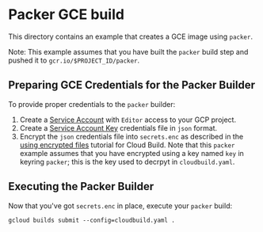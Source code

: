 # Packer GCE build

This directory contains an example that creates a GCE image using `packer`.

Note: This example assumes that you have built the `packer` build step and pushed it to
`gcr.io/$PROJECT_ID/packer`.

## Preparing GCE Credentials for the Packer Builder

To provide proper credentials to the `packer` builder:

1.  Create a [Service
    Account](https://cloud.google.com/iam/docs/service-accounts) with `Editor`
    access to your GCP project.
1.  Create a [Service Account
    Key](https://cloud.google.com/iam/docs/creating-managing-service-account-keys)
    credentials file in `json` format.
1.  Encrypt the `json` credentials file into `secrets.enc` as described in the
    [using encrypted
    files](https://cloud.google.com/cloud-build/docs/tutorials/using-encrypted-files)
    tutorial for Cloud Build. Note that this `packer` example assumes that
    you have encrypted using a key named `key` in keyring `packer`; this is the
    key used to decrpyt in `cloudbuild.yaml`.

## Executing the Packer Builder

Now that you've got `secrets.enc` in place, execute your `packer` build:

    gcloud builds submit --config=cloudbuild.yaml .
